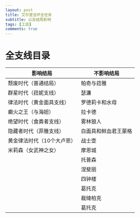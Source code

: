 ```yaml
---
layout: post
title: 艾尔登法环全任务
subtitle: 以及结局影响
tags: [工具]
comments: true
---
```


# 全支线目录  

|  **影响结局** | **不影响结局**  |
|  ----  | ----  |
| 颓废时代（普通结局）  | 帕奇与菈雅|
| 群星时代（菈妮支线） | 瑟濂|
| 律法时代（黄金面具支线）  |罗德莉卡和水母|
| 癫火之王（与海妲） |拉卡德 |
| 绝望时代（食粪者支线）  |雾林狼人|
| 隐藏者时代（菲雅支线） |白面具和鲜血君王蒙格|
| 黄金律法时代（10个大卢恩）  |战士壶|
| 米莉森（女武神之女） |摩恩城|
||托普森|
||涅斐丽|
||四钟楼|
||葛托克|
||裁缝柏克|
||葛托克|

